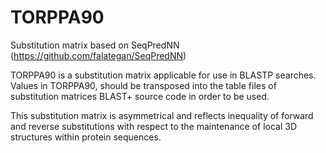 # TORPPA90
Substitution matrix based on SeqPredNN (https://github.com/falategan/SeqPredNN)

TORPPA90 is a substitution matrix applicable for use in BLASTP searches. Values in TORPPA90, should be transposed into the table files of substitution matrices BLAST+ source code in order to be used.

This substitution matrix is asymmetrical and reflects inequality of forward and reverse substitutions with respect to the maintenance of local 3D structures within protein sequences.

